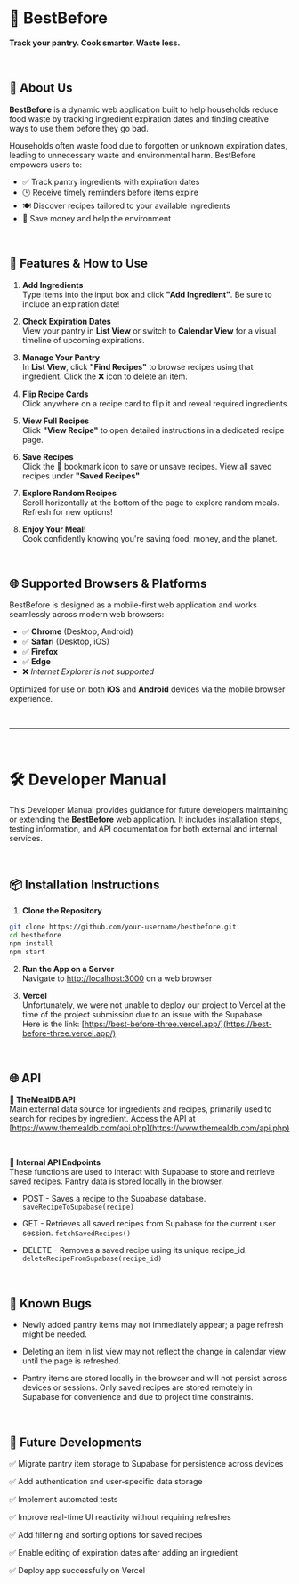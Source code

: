 # 🥫 BestBefore 
**Track your pantry. Cook smarter. Waste less.**

<br>

## 📖 About Us

**BestBefore** is a dynamic web application built to help households reduce food waste by tracking ingredient expiration dates and finding creative ways to use them before they go bad.

Households often waste food due to forgotten or unknown expiration dates, leading to unnecessary waste and environmental harm. BestBefore empowers users to:

- ✅ Track pantry ingredients with expiration dates  
- 🕒 Receive timely reminders before items expire  
- 🍽️ Discover recipes tailored to your available ingredients  
- 💸 Save money and help the environment  

<br>

## 🚀 Features & How to Use

1. **Add Ingredients**  
   Type items into the input box and click **"Add Ingredient"**. Be sure to include an expiration date!

2. **Check Expiration Dates**  
   View your pantry in **List View** or switch to **Calendar View** for a visual timeline of upcoming expirations.

3. **Manage Your Pantry**  
   In **List View**, click **"Find Recipes"** to browse recipes using that ingredient. Click the ❌ icon to delete an item.

4. **Flip Recipe Cards**  
   Click anywhere on a recipe card to flip it and reveal required ingredients.

5. **View Full Recipes**  
   Click **"View Recipe"** to open detailed instructions in a dedicated recipe page.

6. **Save Recipes**  
   Click the 🔖 bookmark icon to save or unsave recipes. View all saved recipes under **"Saved Recipes"**.

7. **Explore Random Recipes**  
   Scroll horizontally at the bottom of the page to explore random meals. Refresh for new options!

8. **Enjoy Your Meal!**  
   Cook confidently knowing you're saving food, money, and the planet.

<br>

## 🌐 Supported Browsers & Platforms

BestBefore is designed as a mobile-first web application and works seamlessly across modern web browsers:

- ✅ **Chrome** (Desktop, Android)  
- ✅ **Safari** (Desktop, iOS)  
- ✅ **Firefox**  
- ✅ **Edge**  
- ❌ *Internet Explorer is not supported*

Optimized for use on both **iOS** and **Android** devices via the mobile browser experience.

<br>

---

<br>

# 🛠️ Developer Manual

This Developer Manual provides guidance for future developers maintaining or extending the **BestBefore** web application. It includes installation steps, testing information, and API documentation for both external and internal services.

<br>

## 📦 Installation Instructions

1. **Clone the Repository**

```bash
git clone https://github.com/your-username/bestbefore.git
cd bestbefore
npm install
npm start
```

2. **Run the App on a Server** <br>
   Navigate to [http://localhost:3000](http://localhost:3000) on a web browser

3. **Vercel** <br>
   Unfortunately, we were not unable to deploy our project to Vercel at the time of the project submission due to an issue with the Supabase. <br>
   Here is the link: [https://best-before-three.vercel.app/](https://best-before-three.vercel.app/)

<br>

## 🌐 API

**🍲 TheMealDB API** <br>
Main external data source for ingredients and recipes, primarily used to search for recipes by ingredient. Access the API at [https://www.themealdb.com/api.php](https://www.themealdb.com/api.php)

<br>

 **📡 Internal API Endpoints** <br>
These functions are used to interact with Supabase to store and retrieve saved recipes. Pantry data is stored locally in the browser.

- POST - Saves a recipe to the Supabase database.
`saveRecipeToSupabase(recipe)`

- GET - Retrieves all saved recipes from Supabase for the current user session.
`fetchSavedRecipes()`

- DELETE - Removes a saved recipe using its unique recipe_id.
`deleteRecipeFromSupabase(recipe_id)`

<br>

## 🐛 Known Bugs

- Newly added pantry items may not immediately appear; a page refresh might be needed.

- Deleting an item in list view may not reflect the change in calendar view until the page is refreshed.

- Pantry items are stored locally in the browser and will not persist across devices or sessions.
Only saved recipes are stored remotely in Supabase for convenience and due to project time constraints.

<br>

## 🔭 Future Developments

✅ Migrate pantry item storage to Supabase for persistence across devices

✅ Add authentication and user-specific data storage

✅ Implement automated tests

✅ Improve real-time UI reactivity without requiring refreshes

✅ Add filtering and sorting options for saved recipes

✅ Enable editing of expiration dates after adding an ingredient

✅ Deploy app successfully on Vercel

<br>

